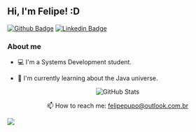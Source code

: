 ## Hi, I'm Felipe! :D

[![Github Badge](https://img.shields.io/badge/-Github-000?style=flat-square&logo=Github&logoColor=white&link=https://github.com/felipepupo)](https://github.com/felipepupo)
[![Linkedin Badge](https://img.shields.io/badge/-LinkedIn-blue?style=flat-square&logo=Linkedin&logoColor=white&link=https://www.linkedin.com/in/felipepupo/)](https://www.linkedin.com/in/felipepupo/)

### About me
- 💻 I'm a Systems Development student.

- 🌱 I'm currently learning about the Java universe.

<p align="center">
<img src="https://github-readme-stats.vercel.app/api?username=felipepupo&&show_icons=true&theme=radical&line_height=27&v=5" alt="GitHub Stats" />
</p>

<p align="center">📫 How to reach me: <a href='mailto:felipepupo@outlook.com.br'>felipepupo@outlook.com.br</a> </p>

<a href="#"><img src="https://badges.pufler.dev/visits/felipepupo/felipepupo"></a> 
